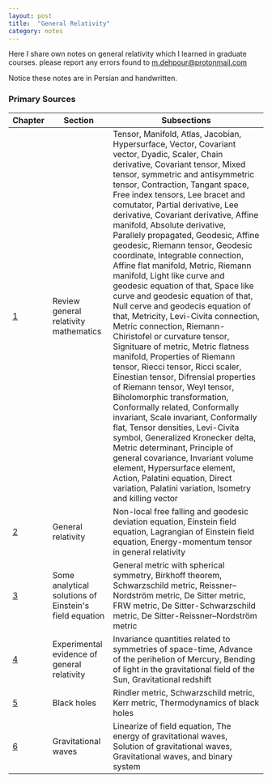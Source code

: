```yaml
---
layout: post
title:  "General Relativity"
category: notes
---
```

Here I share own notes on general relativity which I learned in graduate courses. please report any errors found to [m.dehpour@protonmail.com][mail]

Notice these notes are in Persian and handwritten.

### Primary Sources

|Chapter       |Section       |Subsections   |
|--------------|--------------|--------------|
|[1][1]             |Review general relativity mathematics              |Tensor, Manifold, Atlas, Jacobian, Hypersurface, Vector, Covariant vector, Dyadic, Scaler, Chain derivative, Covariant tensor, Mixed tensor, symmetric and antisymmetric tensor, Contraction, Tangant space, Free index tensors, Lee bracet and comutator, Partial derivative, Lee derivative, Covariant derivative, Affine manifold, Absolute derivative, Parallely propagated, Geodesic, Affine geodesic, Riemann tensor, Geodesic coordinate, Integrable connection, Affine flat manifold, Metric, Riemann manifold, Light like curve and geodesic equation of that, Space like curve and geodesic equation of that, Null cerve and geodecis equation of that, Metricity, Levi-Civita connection, Metric connection, Riemann-Chiristofel or curvature tensor, Signituare of metric, Metric flatness manifold, Properties of Riemann tensor, Riecci tensor, Ricci scaler, Einestian tensor, Difrensial properties of Riemann tensor, Weyl tensor, Biholomorphic transformation, Conformally related, Conformally invariant, Scale invariant, Conformally flat, Tensor densities, Levi-Civita symbol, Generalized Kronecker delta, Metric determinant, Principle of general covariance, Invariant volume element, Hypersurface element, Action, Palatini equation, Direct variation, Palatini variation, Isometry and killing vector              |
|[2][2]             |General relativity              |Non-local free falling and geodesic deviation equation, Einstein field equation, Lagrangian of Einstein field equation, Energy-momentum tensor in general relativity              |
|[3][3]             |Some analytical solutions of Einstein's field equation              |General metric with spherical symmetry, Birkhoff theorem, Schwarzschild metric, Reissner–Nordström metric, De Sitter metric, FRW metric, De Sitter-Schwarzschild metric, De Sitter-Reissner–Nordström metric              |
|[4][4]             |Experimental evidence of general relativity              |Invariance quantities related to symmetries of space-time, Advance of the perihelion of Mercury, Bending of light in the gravitational field of the Sun, Gravitational redshift              |
|[5][5]             |Black holes              |Rindler metric, Schwarzschild metric, Kerr metric, Thermodynamics of black holes              |
|[6][6]             |Gravitational waves              |Linearize of field equation, The energy of gravitational waves, Solution of gravitational waves, Gravitational waves, and binary system              |

[mail]:    mailto:m.dehpour@protonmail.com
[1]:       https://github.com/dehpour/dehpour.github.io/raw/main/2022-12-13-general-relativity/GR_CHAP1_4002.pdf
[2]:       https://github.com/dehpour/dehpour.github.io/raw/main/2022-12-13-general-relativity/GR_CHAP2_4002.pdf
[3]:       https://github.com/dehpour/dehpour.github.io/raw/main/2022-12-13-general-relativity/GR_CHAP3_4011.pdf
[4]:       https://github.com/dehpour/dehpour.github.io/raw/main/2022-12-13-general-relativity/GR_CHAP4_4011.pdf
[5]:       https://github.com/dehpour/dehpour.github.io/raw/main/2022-12-13-general-relativity/GR_CHAP5_4011.pdf
[6]:       https://github.com/dehpour/dehpour.github.io/raw/main/2022-12-13-general-relativity/GR_CHAP6_4011.pdf
